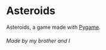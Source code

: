 # Asteroids
Asteroids, a game made with [Pygame](https://www.pygame.org/).

###### Made by my brother and I

